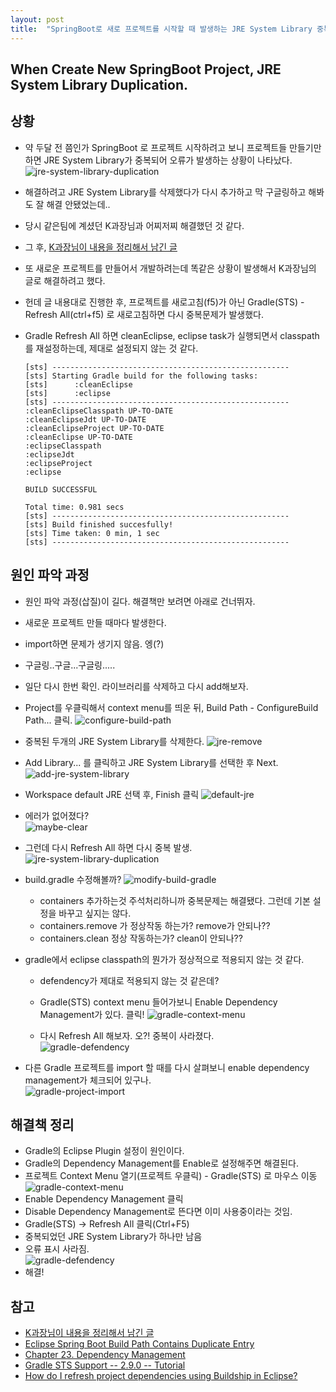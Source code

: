 ```yaml
---
layout: post
title:  "SpringBoot로 새로 프로젝트를 시작할 때 발생하는 JRE System Library 중복 문제"
---
```

## When Create New SpringBoot Project, JRE System Library Duplication.

## 상황
- 약 두달 전 쯤인가 SpringBoot 로 프로젝트 시작하려고 보니 프로젝트들 만들기만 하면 JRE System Library가 중복되어 오류가 발생하는 상황이 나타났다.  
![jre-system-library-duplication](/images/2016-06-28/jre-system-library-duplication.png)

- 해결하려고 JRE System Library를 삭제했다가 다시 추가하고 막 구글링하고 해봐도 잘 해결 안됐었는데..
- 당시 같은팀에 계셨던 K과장님과 어찌저찌 해결했던 것 같다.
- 그 후, [K과장님이 내용을 정리해서 남긴 글](http://java.ihoney.pe.kr/438)
- 또 새로운 프로젝트를 만들어서 개발하려는데 똑같은 상황이 발생해서 K과장님의 글로 해결하려고 했다.
- 헌데 글 내용대로 진행한 후, 프로젝트를 새로고침(f5)가 아닌 Gradle(STS) - Refresh All(ctrl+f5) 로 새로고침하면 다시 중복문제가 발생했다.
- Gradle Refresh All 하면 cleanEclipse, eclipse task가 실행되면서 classpath를 재설정하는데, 제대로 설정되지 않는 것 같다.

  ```
  [sts] -----------------------------------------------------
  [sts] Starting Gradle build for the following tasks:
  [sts]      :cleanEclipse
  [sts]      :eclipse
  [sts] -----------------------------------------------------
  :cleanEclipseClasspath UP-TO-DATE
  :cleanEclipseJdt UP-TO-DATE
  :cleanEclipseProject UP-TO-DATE
  :cleanEclipse UP-TO-DATE
  :eclipseClasspath
  :eclipseJdt
  :eclipseProject
  :eclipse

  BUILD SUCCESSFUL

  Total time: 0.981 secs
  [sts] -----------------------------------------------------
  [sts] Build finished succesfully!
  [sts] Time taken: 0 min, 1 sec
  [sts] -----------------------------------------------------
  ```

## 원인 파악 과정
- 원인 파악 과정(삽질)이 길다. 해결책만 보려면 아래로 건너뛰자.
- 새로운 프로젝트 만들 때마다 발생한다.
- import하면 문제가 생기지 않음. 엥(?)
- 구글링..구글...구글링.....
- 일단 다시 한번 확인. 라이브러리를 삭제하고 다시 add해보자.
- Project를 우클릭해서 context menu를 띄운 뒤, Build Path - ConfigureBuild Path... 클릭.
![configure-build-path](/images/2016-06-28/configure-build-path.png)

- 중복된 두개의 JRE System Library를 삭제한다.
![jre-remove](/images/2016-06-28/jre-remove.png)  

- Add Library... 를 클릭하고 JRE System Library를 선택한 후 Next.
![add-jre-system-library](/images/2016-06-28/add-jre-system-library.png)  

- Workspace default JRE 선택 후, Finish 클릭
![default-jre](/images/2016-06-28/default-jre.png)

- 에러가 없어졌다?  
![maybe-clear](/images/2016-06-28/maybe-clear.png)  

- 그런데 다시 Refresh All 하면 다시 중복 발생.  
![jre-system-library-duplication](/images/2016-06-28/jre-system-library-duplication.png)

- build.gradle 수정해볼까?
  ![modify-build-gradle](/images/2016-06-28/modify-build-gradle.png)
  - containers 추가하는것 주석처리하니까 중복문제는 해결됐다. 그런데 기본 설정을 바꾸고 싶지는 않다.
  - containers.remove 가 정상작동 하는가? remove가 안되나??
  - containers.clean 정상 작동하는가? clean이 안되나??  
- gradle에서 eclipse classpath의 뭔가가 정상적으로 적용되지 않는 것 같다.
  - defendency가 제대로 적용되지 않는 것 같은데?

  - Gradle(STS) context menu 들어가보니 Enable Dependency Management가 있다. 클릭!
  ![gradle-context-menu](/images/2016-06-28/gradle-context-menu.png)

  - 다시 Refresh All 해보자. 오?! 중복이 사라졌다.  
  ![gradle-defendency](/images/2016-06-28/gradle-defendency.png)

- 다른 Gradle 프로젝트를 import 할 때를 다시 살펴보니 enable dependency management가 체크되어 있구나.  
![gradle-project-import](/images/2016-06-28/gradle-project-import.png)

## 해결책 정리
- Gradle의 Eclipse Plugin 설정이 원인이다.
- Gradle의 Dependency Management를 Enable로 설정해주면 해결된다.
- 프로젝트 Context Menu 열기(프로젝트 우클릭) - Gradle(STS) 로 마우스 이동
![gradle-context-menu](/images/2016-06-28/gradle-context-menu.png)
- Enable Dependency Management 클릭
- Disable Dependency Management로 뜬다면 이미 사용중이라는 것임.
- Gradle(STS) -> Refresh All 클릭(Ctrl+F5)
- 중복되었던 JRE System Library가 하나만 남음
- 오류 표시 사라짐.  
![gradle-defendency](/images/2016-06-28/gradle-defendency.png)
- 해결!

## 참고
- [K과장님이 내용을 정리해서 남긴 글](http://java.ihoney.pe.kr/438)
- [Eclipse Spring Boot Build Path Contains Duplicate Entry](http://stackoverflow.com/questions/36507516/eclipse-spring-boot-build-path-contains-duplicate-entry)
- [Chapter 23. Dependency Management](https://docs.gradle.org/current/userguide/dependency_management.html)
- [Gradle STS Support -- 2.9.0 -- Tutorial](http://docs.spring.io/sts/docs/2.9.0.old/reference/html/gradle/gradle-sts-tutorial.html)
- [How do I refresh project dependencies using Buildship in Eclipse?](http://stackoverflow.com/questions/31092934/how-do-i-refresh-project-dependencies-using-buildship-in-eclipse)
